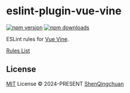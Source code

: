 # eslint-plugin-vue-vine

[![npm version][npm-version-src]][npm-version-href]
[![npm downloads][npm-downloads-src]][npm-downloads-href]

ESLint rules for [Vue Vine](https://vue-vine.dev).

[Rules List](./src/rules)

## License

[MIT](./LICENSE) License © 2024-PRESENT [ShenQingchuan](https://github.com/shenqingchuan)

<!-- Badges -->

[npm-version-src]: https://img.shields.io/npm/v/eslint-plugin-vue-vine?style=flat&colorA=080f12&colorB=1fa669
[npm-version-href]: https://npmjs.com/package/eslint-plugin-vue-vine
[npm-downloads-src]: https://img.shields.io/npm/dm/eslint-plugin-vue-vine?style=flat&colorA=080f12&colorB=1fa669
[npm-downloads-href]: https://npmjs.com/package/eslint-plugin-vue-vine

